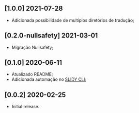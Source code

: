 ## [1.0.0] 2021-07-28

* Adicionada possibilidade de multiplos diretórios de tradução;

## [0.2.0-nullsafety] 2021-03-01

* Migração Nullsafety;

## [0.1.0] 2020-06-11

* Atualizado README;
* Adicionada automação no [SLIDY CLI](https://pub.dev/packages/slidy);

## [0.0.2] 2020-02-25

* Initial release.
